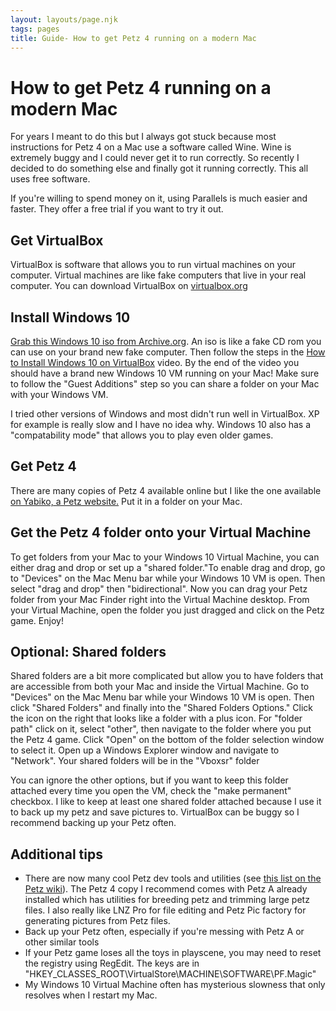 ```yaml
---
layout: layouts/page.njk
tags: pages
title: Guide- How to get Petz 4 running on a modern Mac
---
```


# How to get Petz 4 running on a modern Mac

For years I meant to do this but I always got stuck because most instructions for Petz 4 on a Mac use a software called Wine. Wine is extremely buggy and I could never get it to run correctly. So recently I decided to do something else and finally got it running correctly. This all uses free software.

<aside>If you're willing to spend money on it, using Parallels is much easier and faster. They offer a free trial if you want to try it out.</aside>

## Get VirtualBox

VirtualBox is software that allows you to run virtual machines on your computer. Virtual machines are like fake computers that live in your real computer. You can download VirtualBox on [virtualbox.org](https://www.virtualbox.org/)

## Install Windows 10

[Grab this Windows 10 iso from Archive.org](https://archive.org/details/Windows10Enterprise2016LTSBx86). An iso is like a fake CD rom you can use on your brand new fake computer. Then follow the steps in the [How to Install Windows 10 on VirtualBox](https://www.youtube.com/watch?v=JT8EXoobjSc) video. By the end of the video you should have a brand new Windows 10 VM running on your Mac! Make sure to follow the "Guest Additions" step so you can share a folder on your Mac with your Windows VM.

<aside>I tried other versions of Windows and most didn't run well in VirtualBox. XP for example is really slow and I have no idea why. Windows 10 also has a "compatability mode" that allows you to play even older games.</aside>

## Get Petz 4

There are many copies of Petz 4 available online but I like the one available [on Yabiko, a Petz website.](https://reflettage.wixsite.com/yabiko/download) Put it in a folder on your Mac.

## Get the Petz 4 folder onto your Virtual Machine

To get folders from your Mac to your Windows 10 Virtual Machine, you can either drag and drop or set up a "shared folder."To enable drag and drop, go to "Devices" on the Mac Menu bar while your Windows 10 VM is open. Then select "drag and drop" then "bidirectional". Now you can drag your Petz folder from your Mac Finder right into the Virtual Machine desktop. From your Virtual Machine, open the folder you just dragged and click on the Petz game. Enjoy!

## Optional: Shared folders

Shared folders are a bit more complicated but allow you to have folders that are accessible from both your Mac and inside the Virtual Machine. Go to "Devices" on the Mac Menu bar while your Windows 10 VM is open. Then click "Shared Folders" and finally into the "Shared Folders Options." Click the icon on the right that looks like a folder with a plus icon. For "folder path" click on it, select "other", then navigate to the folder where you put the Petz 4 game. Click "Open" on the bottom of the folder selection window to select it. Open up a Windows Explorer window and navigate to "Network". Your shared folders will be in the "Vboxsr" folder

<aside>You can ignore the other options, but if you want to keep this folder attached every time you open the VM, check the "make permanent" checkbox. I like to keep at least one shared folder attached because I use it to back up my petz and save pictures to. VirtualBox can be buggy so I recommend backing up your Petz often.</aside>

## Additional tips

- There are now many cool Petz dev tools and utilities (see [this list on the Petz wiki](https://petz.fandom.com/wiki/Tools_and_Software)). The Petz 4 copy I recommend comes with Petz A already installed which has utilities for breeding petz and trimming large petz files. I also really like LNZ Pro for file editing and Petz Pic factory for generating pictures from Petz files.
- Back up your Petz often, especially if you're messing with Petz A or other similar tools
- If your Petz game loses all the toys in playscene, you may need to reset the registry using RegEdit. The keys are in "HKEY_CLASSES_ROOT\VirtualStore\MACHINE\SOFTWARE\PF.Magic"
- My Windows 10 Virtual Machine often has mysterious slowness that only resolves when I restart my Mac.
